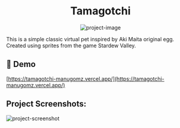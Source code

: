 <h1 align="center" id="title">Tamagotchi</h1>

<p align="center"><img src="https://socialify.git.ci/manugomz/Tamagotchi/image?font=Raleway&amp;language=1&amp;name=1&amp;owner=1&amp;pattern=Solid&amp;theme=Auto" alt="project-image"></p>

<p id="description">This is a simple classic virtual pet inspired by Aki Maita original egg. Created using sprites from the game Stardew Valley.</p>

<h2>🚀 Demo</h2>

[https://tamagotchi-manugomz.vercel.app/](https://tamagotchi-manugomz.vercel.app/)

<h2>Project Screenshots:</h2>

<img src="https://co.pinterest.com/pin/753578950173674783" alt="project-screenshot">
